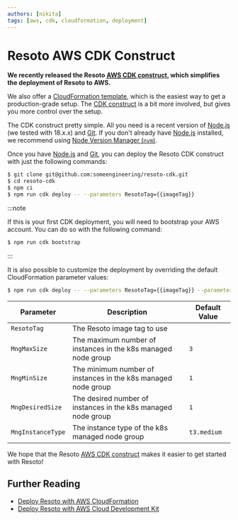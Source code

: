 ```yaml
---
authors: [nikita]
tags: [aws, cdk, cloudformation, deployment]
---
```


# Resoto AWS CDK Construct

**We recently released the Resoto [<abbr title="Amazon Web Services">AWS</abbr> <abbr title="Cloud Development Kit">CDK</abbr> construct](/docs/getting-started/install-resoto/aws/cdk), which simplifies the deployment of Resoto to AWS.**

We also offer a [CloudFormation template](/docs/getting-started/install-resoto/aws/cloudformation), which is the easiest way to get a production-grade setup. The [CDK construct](/docs/getting-started/install-resoto/aws/cdk) is a bit more involved, but gives you more control over the setup.

The CDK construct pretty simple. All you need is a recent version of [Node.js](https://nodejs.org) (we tested with 18.x.x) and [Git](https://git-scm.com). If you don't already have [Node.js](https://nodejs.org) installed, we recommend using [Node Version Manager (`nvm`)](https://github.com/nvm-sh/nvm).

<!--truncate-->

Once you have [Node.js](https://nodejs.org) and [Git](https://git-scm.com), you can deploy the Resoto CDK construct with just the following commands:

```bash
$ git clone git@github.com:someengineering/resoto-cdk.git
$ cd resoto-cdk
$ npm ci
$ npm run cdk deploy -- --parameters ResotoTag={{imageTag}}
```

:::note

If this is your first CDK deployment, you will need to bootstrap your AWS account. You can do so with the following command:

```bash
$ npm run cdk bootstrap
```

:::

It is also possible to customize the deployment by overriding the default CloudFormation parameter values:

```bash
$ npm run cdk deploy -- --parameters ResotoTag={{imageTag}} --parameters MngInstanceType=t3.large
```

| Parameter         | Description                                                   | Default Value     |
| ----------------- | ------------------------------------------------------------- | ----------------- |
| `ResotoTag`       | The Resoto image tag to use                                   | <LatestRelease /> |
| `MngMaxSize`      | The maximum number of instances in the k8s managed node group | `3`               |
| `MngMinSize`      | The minimum number of instances in the k8s managed node group | `1`               |
| `MngDesiredSize`  | The desired number of instances in the k8s managed node group | `1`               |
| `MngInstanceType` | The instance type of the k8s managed node group               | `t3.medium`       |

We hope that the Resoto [<abbr title="Amazon Web Services">AWS</abbr> <abbr title="Cloud Development Kit">CDK</abbr> construct](/docs/getting-started/install-resoto/aws/cdk) makes it easier to get started with Resoto!

## Further Reading

- [Deploy Resoto with <abbr title="Amazon Web Services">AWS</abbr> CloudFormation](/docs/getting-started/install-resoto/aws/cloudformation)
- [Deploy Resoto with <abbr title="Amazon Web Services">AWS</abbr> Cloud Development Kit](/docs/getting-started/install-resoto/aws/cdk)
